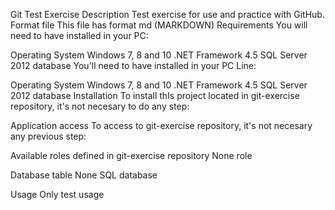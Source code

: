 Git Test Exercise
Description
Test exercise for use and practice with GitHub.
Format file
This file has format md (MARKDOWN)
Requirements
You will need to have installed in your PC:

Operating System Windows 7, 8 and 10
.NET Framework 4.5
SQL Server 2012 database
You'll need to have installed in your PC Line:

Operating System Windows 7, 8 and 10
.NET Framework 4.5
SQL Server 2012 database
Installation
To install thIs project located in git-exercise repository, it's not necesary to do any step:

Application access
To access to git-exercise repository, it's not necesary any previous step:

Available roles defined in git-exercise repository
None role

Database table
None SQL database

Usage
Only test usage